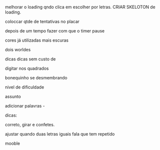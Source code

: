 melhorar o loading qndo clica em escolher por letras.
CRIAR SKELOTON de loading.

coloccar qtde de tentativas no placar


depois de um tempo fazer com que o timer pause

cores já utilizadas mais escuras

dois worldes

dicas
dicas sem custo de

digitar nos quadrados


bonequinho se desmembrando

nivel de dificuldade

assunto

adicionar palavras - 

dicas:

correto, girar e confetes.

ajustar quando duas letras iguais fala que tem repetido






mooble
